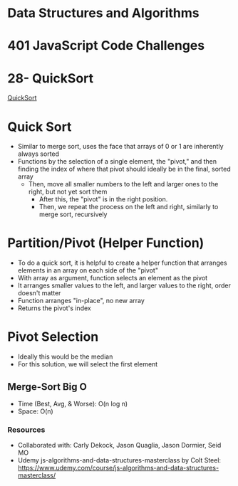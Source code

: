# Data Structures and Algorithms
# 401 JavaScript Code Challenges

# 28- QuickSort
[QuickSort](challenges/quickSort/quickSort.js)

# Quick Sort
- Similar to merge sort, uses the face that arrays of 0 or 1 are inherently always sorted
- Functions by the selection of a single element, the "pivot," and then finding the index of where that pivot should ideally be in the final, sorted array
  - Then, move all smaller numbers to the left and larger ones to the right, but not yet sort them
    - After this, the "pivot" is in the right position.
    - Then, we repeat the process on the left and right, similarly to merge sort, recursively


# Partition/Pivot (Helper Function)
- To do a quick sort, it is helpful to create a helper function that arranges elements in an array on each side of the "pivot"
- With array as argument, function selects an element as the pivot
- It arranges smaller values to the left, and larger values to the right, order doesn't matter
- Function arranges "in-place", no new array
- Returns the pivot's index

# Pivot Selection
- Ideally this would be the median
- For this solution, we will select the first element



## Merge-Sort Big O
- Time (Best, Avg, & Worse): O(n log n)
- Space: O(n)

### Resources
- Collaborated with: Carly Dekock, Jason Quaglia, Jason Dormier, Seid MO
- Udemy js-algorithms-and-data-structures-masterclass by Colt Steel: https://www.udemy.com/course/js-algorithms-and-data-structures-masterclass/
